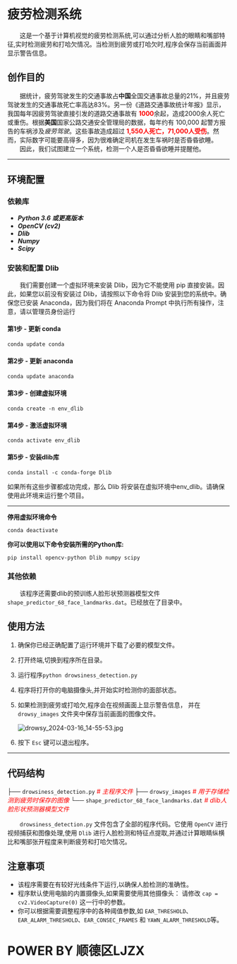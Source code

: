 # 疲劳检测系统

　　这是一个基于计算机视觉的疲劳检测系统,可以通过分析人脸的眼睛和嘴部特征,实时检测疲劳和打哈欠情况。当检测到疲劳或打哈欠时,程序会保存当前画面并显示警告信息。

## 创作目的

　　据统计，疲劳驾驶发生的交通事故占**中国**全国交通事故总量的21%，并且疲劳驾驶发生的交通事故死亡率高达83%。另一份《道路交通事故统计年报》显示，我国每年因疲劳驾驶直接引发的道路交通事故有<font color = 'red'> **1000**</font>余起，造成2000余人死亡或重伤。根据**美国**国家公路交通安全管理局的数据，每年约有 100,000 起警方报告的车祸涉及*疲劳驾驶*。这些事故造成超过<font color = 'red'> **1,550人死亡，71,000人受伤**</font>。然而，实际数字可能要高得多，因为很难确定司机在发生车祸时是否昏昏欲睡。
　　因此，我们试图建立一个系统，检测一个人是否昏昏欲睡并提醒他。

___

## 环境配置

### 依赖库

- ***Python 3.6 或更高版本***
- ***OpenCV (cv2)***
- ***Dlib***
- ***Numpy***
- ***Scipy***

### 安装和配置 Dlib

　　我们需要创建一个虚拟环境来安装 Dlib，因为它不能使用 pip 直接安装。因此，如果您以前没有安装过 Dlib，请按照以下命令将 Dlib 安装到您的系统中。确保您已安装 Anaconda，因为我们将在 Anaconda Prompt 中执行所有操作，注意，请以管理员身份运行

#### 第1步 - 更新 conda

```bash
conda update conda
```

#### 第2步 - 更新 anaconda

```bash
conda update anaconda 
```

#### 第3步 - 创建虚拟环境

```
conda create -n env_dlib 
```

#### 第4步 - 激活虚拟环境

```
conda activate env_dlib
```

#### 第5步 - 安装dlib库

```
conda install -c conda-forge Dlib 
```

如果所有这些步骤都成功完成，那么 Dlib 将安装在虚拟环境中env_dlib。请确保使用此环境来运行整个项目。

___

**停用虚拟环境命令**

```
conda deactivate 
```

**你可以使用以下命令安装所需的Python库:**

```
pip install opencv-python Dlib numpy scipy
```

### 其他依赖

　　该程序还需要dlib的预训练人脸形状预测器模型文件 `shape_predictor_68_face_landmarks.dat`。已经放在了目录中。



## 使用方法

1. 确保你已经正确配置了运行环境并下载了必要的模型文件。

2. 打开终端,切换到程序所在目录。

3. 运行程序`python drowsiness_detection.py`

4. 程序将打开你的电脑摄像头,并开始实时检测你的面部状态。

5. 如果检测到疲劳或打哈欠,程序会在视频画面上显示警告信息，
   并在 `drowsy_images` 文件夹中保存当前画面的图像文件。
   
   ![drowsy_2024-03-16_14-55-53.jpg](drowsy_2024-03-16_14-55-53.jpg)

6. 按下 `Esc` 键可以退出程序。

___

## 代码结构

├── `drowsiness_detection.py`                               <font color=red>*# 主程序文件*</font>
├── `drowsy_images`                                                    <font color=red>*# 用于存储检测到疲劳时保存的图像*</font>
└── `shape_predictor_68_face_landmarks.dat`  <font color=red>*# dlib人脸形状预测器模型文件*</font>

　　`drowsiness_detection.py` 文件包含了全部的程序代码。它使用 `OpenCV` 进行视频捕获和图像处理,使用 `Dlib` 进行人脸检测和特征点提取,并通过计算眼睛纵横比和嘴部张开程度来判断疲劳和打哈欠情况。

## 注意事项

- 该程序需要在有较好光线条件下运行,以确保人脸检测的准确性。
- 程序默认使用电脑的内置摄像头,如果需要使用其他摄像头：
  请修改 `cap = cv2.VideoCapture(0)` 这一行中的参数。
- 你可以根据需要调整程序中的各种阈值参数,如 `EAR_THRESHOLD`、`EAR_ALARM_THRESHOLD`、`EAR_CONSEC_FRAMES` 和 `YAWN_ALARM_THRESHOLD`等。

# POWER BY 顺德区LJZX
